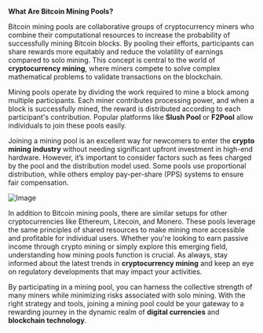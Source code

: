 **What Are Bitcoin Mining Pools?**

Bitcoin mining pools are collaborative groups of cryptocurrency miners who combine their computational resources to increase the probability of successfully mining Bitcoin blocks. By pooling their efforts, participants can share rewards more equitably and reduce the volatility of earnings compared to solo mining. This concept is central to the world of **cryptocurrency mining**, where miners compete to solve complex mathematical problems to validate transactions on the blockchain.

Mining pools operate by dividing the work required to mine a block among multiple participants. Each miner contributes processing power, and when a block is successfully mined, the reward is distributed according to each participant's contribution. Popular platforms like **Slush Pool** or **F2Pool** allow individuals to join these pools easily. 

Joining a mining pool is an excellent way for newcomers to enter the **crypto mining industry** without needing significant upfront investment in high-end hardware. However, it’s important to consider factors such as fees charged by the pool and the distribution model used. Some pools use proportional distribution, while others employ pay-per-share (PPS) systems to ensure fair compensation.

![Image](https://github.com/user-attachments/assets/057c907c-805e-4310-a052-f5031067f3de)

In addition to Bitcoin mining pools, there are similar setups for other cryptocurrencies like Ethereum, Litecoin, and Monero. These pools leverage the same principles of shared resources to make mining more accessible and profitable for individual users. Whether you're looking to earn passive income through crypto mining or simply explore this emerging field, understanding how mining pools function is crucial. As always, stay informed about the latest trends in **cryptocurrency mining** and keep an eye on regulatory developments that may impact your activities.

By participating in a mining pool, you can harness the collective strength of many miners while minimizing risks associated with solo mining. With the right strategy and tools, joining a mining pool could be your gateway to a rewarding journey in the dynamic realm of **digital currencies** and **blockchain technology**.